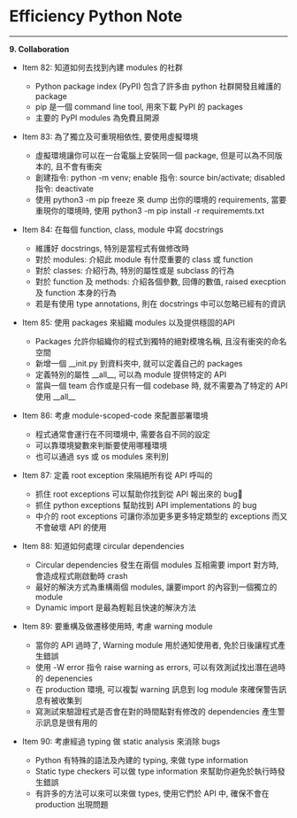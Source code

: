 # Efficiency Python Note
<hr>

**9. Collaboration**


- Item 82: 知道如何去找到內建 modules 的社群
    * Python package index (PyPI) 包含了許多由 python 社群開發且維護的 package 
    * pip 是一個 command line tool, 用來下載 PyPI 的 packages
    * 主要的 PyPI modules 為免費且開源

- Item 83: 為了獨立及可重現相依性, 要使用虛擬環境
    * 虛擬環境讓你可以在一台電腦上安裝同一個 package, 但是可以為不同版本的, 且不會有衝突
    * 創建指令: python -m venv; enable 指令: source bin/activate; disabled 指令: deactivate
    * 使用 python3 -m pip freeze 來 dump 出你的環境的 requirements, 當要重現你的環境時, 使用 python3 -m pip install -r requirememts.txt

- Item 84: 在每個 function, class, module 中寫 docstrings
    * 維護好 docstrings, 特別是當程式有做修改時
    * 對於 modules: 介紹此 module 有什麼重要的 class 或 function
    * 對於 classes: 介紹行為, 特別的屬性或是 subclass 的行為
    * 對於 function 及 methods: 介紹各個參數, 回傳的數值, raised execption 及 function 本身的行為
    * 若是有使用 type annotations, 則在 docstrings 中可以忽略已經有的資訊

- Item 85: 使用 packages 來組織 modules 以及提供穩固的API
    * Packages 允許你組織你的程式到獨特的絕對模塊名稱, 且沒有衝突的命名空間 
    * 新增一個 __init.py 到資料夾中, 就可以定義自己的 packages
    * 定義特別的屬性 \_\_all\_\_, 可以為 module 提供特定的 API
    * 當與一個 team 合作或是只有一個 codebase 時, 就不需要為了特定的 API 使用 \_\_all\_\_

- Item 86: 考慮 module-scoped-code 來配置部署環境
    * 程式通常會運行在不同環境中, 需要各自不同的設定
    * 可以靠環境變數來判斷要使用哪種環境
    * 也可以通過 sys 或 os modules 來判別

- Item 87: 定義 root exception 來隔絕所有從 API 呼叫的
    * 抓住 root exceptions 可以幫助你找到從 API 報出來的 bug
    * 抓住 python exceptions 幫助找到 API implementations 的 bug
    * 中介的 root exceptions 可讓你添加更多更多特定類型的 exceptions 而又不會破壞 API 的使用

- Item 88: 知道如何處理 circular dependencies
    * Circular dependencies 發生在兩個 modules 互相需要 import 對方時, 會造成程式剛啟動時 crash
    * 最好的解決方式為重構兩個 modules, 讓要import 的內容到一個獨立的 module
    * Dynamic import 是最為輕鬆且快速的解決方法

- Item 89: 要重構及做遷移使用時, 考慮 warning module
    * 當你的 API 過時了, Warning module 用於通知使用者, 免於日後讓程式產生錯誤
    * 使用 -W error 指令 raise warning as errors, 可以有效測試找出潛在過時的 depenencies
    * 在 production 環境, 可以複製 warning 訊息到 log module 來確保警告訊息有被收集到
    * 寫測試來驗證程式是否會在對的時間點對有修改的 dependencies 產生警示訊息是很有用的

- Item 90: 考慮經過 typing 做 static analysis 來消除 bugs
    * Python 有特殊的語法及內建的 typing, 來做 type information
    * Static type checkers 可以做 type information 來幫助你避免於執行時發生錯誤
    * 有許多的方法可以來可以來做 types, 使用它們於 API 中, 確保不會在 production 出現問題
